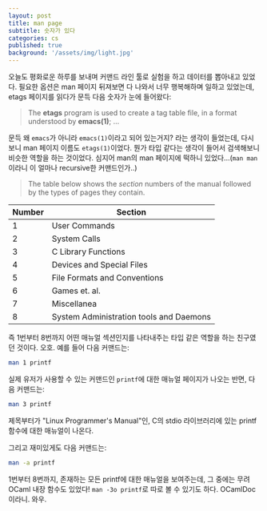 ```yaml
---
layout: post
title: man page
subtitle: 숫자가 있다
categories: cs
published: true
background: '/assets/img/light.jpg'
---
```


 오늘도 평화로운 하루를 보내며 커맨드 라인 툴로 실험을 하고 데이터를
 뽑아내고 있었다. 필요한 옵션은 man 페이지 뒤져보면 다 나와서 너무
 행복해하며 일하고 있었는데, etags 페이지를 읽다가 문득 다음 숫자가
 눈에 들어왔다:


> The **etags** program is used to create a tag table file, in a
> format understood by **emacs(1)**; ...


 문득 왜 `emacs`가 아니라 `emacs(1)`이라고 되어 있는거지? 라는 생각이
 들었는데, 다시 보니 man 페이지 이름도 `etags(1)`이었다. 뭔가 타입
 같다는 생각이 들어서 검색해보니 비슷한 역할을 하는 것이었다. 심지어
 man의 man 페이지에 떡하니 있었다...(`man man`이라니 이 얼마나
 recursive한 커맨드인가..)

 > The table below shows the _section_ numbers of the manual followed
 > by the types of pages they contain.

| Number | Section |
|---|---|
| 1 | User Commands |
| 2 | System Calls |
| 3 | C Library Functions |
| 4 | Devices and Special Files |
| 5 | File Formats and Conventions |
| 6 | Games et. al. |
| 7 | Miscellanea |
| 8 | System Administration tools and Daemons |

 즉 1번부터 8번까지 어떤 매뉴얼 섹션인지를 나타내주는 타입 같은 역할을
 하는 친구였던 것이다. 오호.  예를 들어 다음 커맨드는:

```bash
man 1 printf
```

 실제 유저가 사용할 수 있는 커맨드인 `printf`에 대한 매뉴얼 페이지가
 나오는 반면, 다음 커맨드는:

```bash
man 3 printf
```

 제목부터가 "Linux Programmer's Manual"인, C의 stdio 라이브러리에 있는
 printf 함수에 대한 매뉴얼이 나온다.

 그리고 재미있게도 다음 커맨드는:

```bash
man -a printf
```

 1번부터 8번까지, 존재하는 모든 printf에 대한 매뉴얼을 보여주는데, 그
 중에는 무려 OCaml 내장 함수도 있었다! `man -3o printf`로 따로 볼 수
 있기도 하다. OCamlDoc이라니. 와우.
